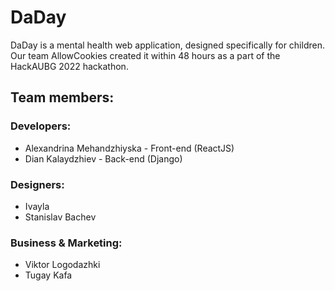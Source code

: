 # DaDay

DaDay is a mental health web application, designed specifically for children. Our team AllowCookies created it within 48 hours as a part of the HackAUBG 2022 hackathon.

## Team members:
### Developers:
* Alexandrina Mehandzhiyska - Front-end (ReactJS)
* Dian Kalaydzhiev - Back-end (Django)

### Designers:
* Ivayla
* Stanislav Bachev

### Business & Marketing:
* Viktor Logodazhki
* Tugay Kafa
